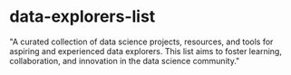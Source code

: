 # data-explorers-list
"A curated collection of data science projects, resources, and tools for aspiring and experienced data explorers. This list aims to foster learning, collaboration, and innovation in the data science community."
